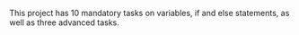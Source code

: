This project has 10 mandatory tasks on variables, if and else statements, as well as three advanced tasks. 
